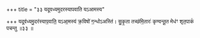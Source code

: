 +++
title = "३३ यदूवध्यमुदरस्यापवाति यऽआमस्य"

+++
यदूव॑ध्यमु॒दर॑स्याप॒वाति॒ यऽआ॒मस्य॑ क्र॒विषो॑ ग॒न्धोऽअस्ति॑। सु॒कृ॒ता तच्छ॑मि॒तारः॑ कृण्वन्तू॒त मेध॑ꣳ शृत॒पाकं॑ पचन्तु ॥३३ ॥